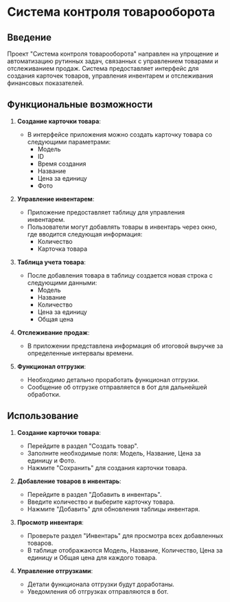 # Система контроля товарооборота

## Введение

Проект "Система контроля товарооборота" направлен на упрощение и автоматизацию рутинных задач, связанных с управлением товарами и отслеживанием продаж. Система предоставляет интерфейс для создания карточек товаров, управления инвентарем и отслеживания финансовых показателей.

## Функциональные возможности

1. **Создание карточки товара**:
   - В интерфейсе приложения можно создать карточку товара со следующими параметрами:
     - Модель
     - ID
     - Время создания
     - Название
     - Цена за единицу
     - Фото

2. **Управление инвентарем**:
   - Приложение предоставляет таблицу для управления инвентарем.
   - Пользователи могут добавлять товары в инвентарь через окно, где вводится следующая информация:
     - Количество
     - Карточка товара

3. **Таблица учета товара**:
   - После добавления товара в таблицу создается новая строка с следующими данными:
     - Модель
     - Название
     - Количество
     - Цена за единицу
     - Общая цена

4. **Отслеживание продаж**:
   - В приложении представлена информация об итоговой выручке за определенные интервалы времени.

5. **Функционал отгрузки**:
   - Необходимо детально проработать функционал отгрузки.
   - Сообщение об отгрузке отправляется в бот для дальнейшей обработки.


## Использование

1. **Создание карточки товара**:
   - Перейдите в раздел "Создать товар".
   - Заполните необходимые поля: Модель, Название, Цена за единицу и Фото.
   - Нажмите "Сохранить" для создания карточки товара.

2. **Добавление товаров в инвентарь**:
   - Перейдите в раздел "Добавить в инвентарь".
   - Введите количество и выберите карточку товара.
   - Нажмите "Добавить" для обновления таблицы инвентаря.

3. **Просмотр инвентаря**:
   - Проверьте раздел "Инвентарь" для просмотра всех добавленных товаров.
   - В таблице отображаются Модель, Название, Количество, Цена за единицу и Общая цена для каждого товара.

5. **Управление отгрузками**:
   - Детали функционала отгрузки будут доработаны.
   - Уведомления об отгрузках отправляются в бот.
